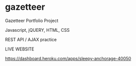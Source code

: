# gazetteer
Gazetteer Portfolio Project

Javascript, jQUERY,  HTML, CSS

REST API / AJAX practice

LIVE WEBSITE 

https://dashboard.heroku.com/apps/sleepy-anchorage-40050


